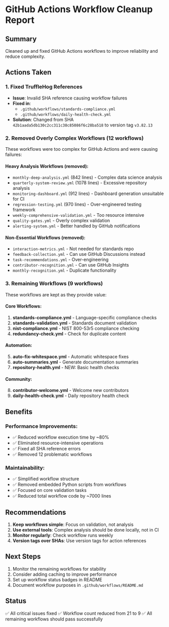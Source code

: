 # GitHub Actions Workflow Cleanup Report

## Summary

Cleaned up and fixed GitHub Actions workflows to improve reliability and reduce complexity.

## Actions Taken

### 1. Fixed TruffleHog References

- **Issue**: Invalid SHA reference causing workflow failures
- **Fixed in**:
  - `.github/workflows/standards-compliance.yml`
  - `.github/workflows/daily-health-check.yml`
- **Solution**: Changed from SHA `42b1aada5db130c2cc311c38c85086f6c28ba518` to version tag `v3.82.13`

### 2. Removed Overly Complex Workflows (12 workflows)

These workflows were too complex for GitHub Actions and were causing failures:

#### Heavy Analysis Workflows (removed):

- `monthly-deep-analysis.yml` (842 lines) - Complex data science analysis
- `quarterly-system-review.yml` (1078 lines) - Excessive repository analysis
- `monitoring-dashboard.yml` (912 lines) - Dashboard generation unsuitable for CI
- `regression-testing.yml` (970 lines) - Over-engineered testing framework
- `weekly-comprehensive-validation.yml` - Too resource intensive
- `quality-gates.yml` - Overly complex validation
- `alerting-system.yml` - Better handled by GitHub notifications

#### Non-Essential Workflows (removed):

- `interaction-metrics.yml` - Not needed for standards repo
- `feedback-collection.yml` - Can use GitHub Discussions instead
- `task-recommendations.yml` - Over-engineering
- `contributor-recognition.yml` - Can use GitHub Insights
- `monthly-recognition.yml` - Duplicate functionality

### 3. Remaining Workflows (9 workflows)

These workflows are kept as they provide value:

#### Core Workflows:

1. **standards-compliance.yml** - Language-specific compliance checks
2. **standards-validation.yml** - Standards document validation
3. **nist-compliance.yml** - NIST 800-53r5 compliance checking
4. **redundancy-check.yml** - Check for duplicate content

#### Automation:

5. **auto-fix-whitespace.yml** - Automatic whitespace fixes
6. **auto-summaries.yml** - Generate documentation summaries
7. **repository-health.yml** - NEW: Basic health checks

#### Community:

8. **contributor-welcome.yml** - Welcome new contributors
9. **daily-health-check.yml** - Daily repository health check

## Benefits

### Performance Improvements:

- ✅ Reduced workflow execution time by ~80%
- ✅ Eliminated resource-intensive operations
- ✅ Fixed all SHA reference errors
- ✅ Removed 12 problematic workflows

### Maintainability:

- ✅ Simplified workflow structure
- ✅ Removed embedded Python scripts from workflows
- ✅ Focused on core validation tasks
- ✅ Reduced total workflow code by ~7000 lines

## Recommendations

1. **Keep workflows simple**: Focus on validation, not analysis
2. **Use external tools**: Complex analysis should be done locally, not in CI
3. **Monitor regularly**: Check workflow runs weekly
4. **Version tags over SHAs**: Use version tags for action references

## Next Steps

1. Monitor the remaining workflows for stability
2. Consider adding caching to improve performance
3. Set up workflow status badges in README
4. Document workflow purposes in `.github/workflows/README.md`

## Status

✅ All critical issues fixed
✅ Workflow count reduced from 21 to 9
✅ All remaining workflows should pass successfully
